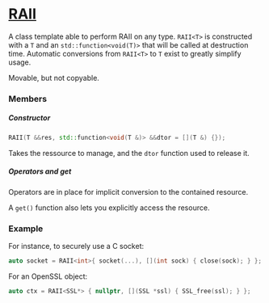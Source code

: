 # [RAII](RAII.hpp)

A class template able to perform RAII on any type. `RAII<T>` is constructed with a `T` and an `std::function<void(T)>` that will be called at destruction time.
Automatic conversions from `RAII<T>` to `T` exist to greatly simplify usage.

Movable, but not copyable.

### Members

##### Constructor

```cpp
RAII(T &&res, std::function<void(T &)> &&dtor = [](T &) {});
```

Takes the ressource to manage, and the `dtor` function used to release it.

##### Operators and get

Operators are in place for implicit conversion to the contained resource.

A `get()` function also lets you explicitly access the resource.

### Example

For instance, to securely use a C socket:

```cpp
auto socket = RAII<int>{ socket(...), [](int sock) { close(sock); } };
```

For an OpenSSL object:

```cpp
auto ctx = RAII<SSL*> { nullptr, [](SSL *ssl) { SSL_free(ssl); } };
```
